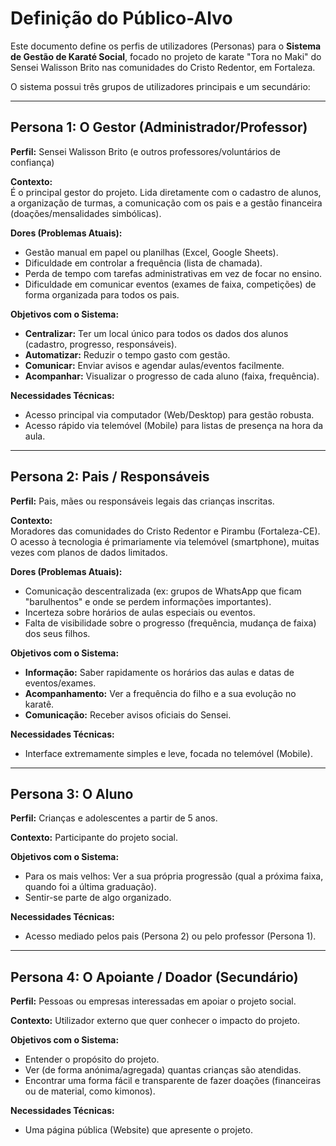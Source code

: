 # Definição do Público-Alvo

Este documento define os perfis de utilizadores (Personas) para o **Sistema de Gestão de Karaté Social**, focado no projeto de karate "Tora no Maki" do Sensei Walisson Brito nas comunidades do Cristo Redentor, em Fortaleza.

O sistema possui três grupos de utilizadores principais e um secundário:

---

## Persona 1: O Gestor (Administrador/Professor)

**Perfil:** Sensei Walisson Brito (e outros professores/voluntários de confiança)

**Contexto:**  
É o principal gestor do projeto. Lida diretamente com o cadastro de alunos, a organização de turmas, a comunicação com os pais e a gestão financeira (doações/mensalidades simbólicas).

**Dores (Problemas Atuais):**  
- Gestão manual em papel ou planilhas (Excel, Google Sheets).  
- Dificuldade em controlar a frequência (lista de chamada).  
- Perda de tempo com tarefas administrativas em vez de focar no ensino.  
- Dificuldade em comunicar eventos (exames de faixa, competições) de forma organizada para todos os pais.

**Objetivos com o Sistema:**  
- **Centralizar:** Ter um local único para todos os dados dos alunos (cadastro, progresso, responsáveis).  
- **Automatizar:** Reduzir o tempo gasto com gestão.  
- **Comunicar:** Enviar avisos e agendar aulas/eventos facilmente.  
- **Acompanhar:** Visualizar o progresso de cada aluno (faixa, frequência).

**Necessidades Técnicas:**  
- Acesso principal via computador (Web/Desktop) para gestão robusta.  
- Acesso rápido via telemóvel (Mobile) para listas de presença na hora da aula.

---

## Persona 2: Pais / Responsáveis

**Perfil:** Pais, mães ou responsáveis legais das crianças inscritas.

**Contexto:**  
Moradores das comunidades do Cristo Redentor e Pirambu (Fortaleza-CE). O acesso à tecnologia é primariamente via telemóvel (smartphone), muitas vezes com planos de dados limitados.

**Dores (Problemas Atuais):**  
- Comunicação descentralizada (ex: grupos de WhatsApp que ficam "barulhentos" e onde se perdem informações importantes).  
- Incerteza sobre horários de aulas especiais ou eventos.  
- Falta de visibilidade sobre o progresso (frequência, mudança de faixa) dos seus filhos.

**Objetivos com o Sistema:**  
- **Informação:** Saber rapidamente os horários das aulas e datas de eventos/exames.  
- **Acompanhamento:** Ver a frequência do filho e a sua evolução no karatê.  
- **Comunicação:** Receber avisos oficiais do Sensei.

**Necessidades Técnicas:**  
- Interface extremamente simples e leve, focada no telemóvel (Mobile).

---

## Persona 3: O Aluno

**Perfil:** Crianças e adolescentes a partir de 5 anos.

**Contexto:** Participante do projeto social.

**Objetivos com o Sistema:**  
- Para os mais velhos: Ver a sua própria progressão (qual a próxima faixa, quando foi a última graduação).  
- Sentir-se parte de algo organizado.

**Necessidades Técnicas:**  
- Acesso mediado pelos pais (Persona 2) ou pelo professor (Persona 1).

---

## Persona 4: O Apoiante / Doador (Secundário)

**Perfil:** Pessoas ou empresas interessadas em apoiar o projeto social.

**Contexto:** Utilizador externo que quer conhecer o impacto do projeto.

**Objetivos com o Sistema:**  
- Entender o propósito do projeto.  
- Ver (de forma anónima/agregada) quantas crianças são atendidas.  
- Encontrar uma forma fácil e transparente de fazer doações (financeiras ou de material, como kimonos).

**Necessidades Técnicas:**  
- Uma página pública (Website) que apresente o projeto.
